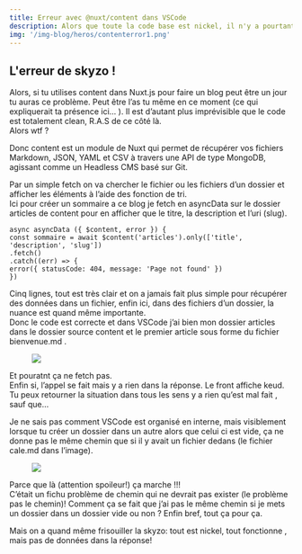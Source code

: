 ```yaml
---
title: Erreur avec @nuxt/content dans VSCode
description: Alors que toute la code base est nickel, il n'y a pourtant pas de réponse dans l'appel API.
img: '/img-blog/heros/contenterror1.png'
---
```

## L'erreur de skyzo !   
   
Alors, si tu utilises content dans Nuxt.js pour faire un blog peut être un jour tu auras ce problème. Peut être l’as tu même en ce moment (ce qui expliquerait ta présence ici… ). Il est d’autant plus imprévisible que le code est totalement clean, R.A.S de ce côté là.   
Alors wtf ?   
   
Donc content est un module de Nuxt qui permet de récupérer vos fichiers Markdown, JSON, YAML et CSV à travers une API de type MongoDB, agissant comme un Headless CMS basé sur Git.   
   
Par un simple fetch on va chercher le fichier ou les fichiers d’un dossier et afficher les éléments à l’aide des fonction de tri.   
Ici pour créer un sommaire a ce blog je fetch en asyncData sur le dossier articles de content pour en afficher que le titre, la description et l’uri (slug).   
   
```js{}[fetch sommaire]
async asyncData ({ $content, error }) {
const sommaire = await $content('articles').only(['title', 'description', 'slug'])
.fetch()
.catch((err) => {
error({ statusCode: 404, message: 'Page not found' })
})
```   
   
Cinq lignes, tout est très clair et on a jamais fait plus simple pour récupérer des données dans un fichier, enfin ici, dans des  fichiers d’un dossier, la nuance est quand même importante.   
Donc le code est correcte et dans VSCode j’ai bien mon dossier articles dans le dossier source content et le premier article sous forme du fichier bienvenue.md .   
   
<figure class="illu"><img src="https://thierry-go-dev.fr/tourn/images/blog/illu/vscode1.png"></figure>
   
Et pouratnt ça ne fetch pas.   
Enfin si, l’appel se fait mais y a rien dans la réponse. Le front affiche keud.   
Tu peux retourner la situation dans tous les sens y a rien qu’est mal fait , sauf que…   
   
Je ne sais pas comment VSCode est organisé en interne, mais visiblement lorsque tu créer un dossier dans un autre alors que celui ci est vide, ça ne donne pas le même chemin que si il y avait un fichier dedans (le fichier cale.md dans l’image).   

<figure class="illu"><img src="https://thierry-go-dev.fr/tourn/images/blog/illu/cale2.png"></figure>   

Parce que là (attention spoileur!) ça marche !!!   
C’était un fichu problème de chemin qui ne devrait pas exister (le problème pas le chemin)! Comment ça se fait que j’ai pas le même chemin si je mets un dossier dans un dossier vide ou non ? Enfin bref, tout ça pour ça.   
   
Mais on a quand même frisouiller la skyzo: tout est nickel, tout fonctionne , mais pas de données dans la réponse!   
   


